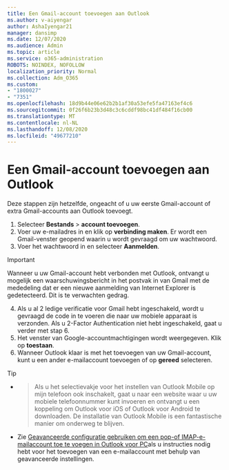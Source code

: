 ```yaml
---
title: Een Gmail-account toevoegen aan Outlook
ms.author: v-aiyengar
author: AshaIyengar21
manager: dansimp
ms.date: 12/07/2020
ms.audience: Admin
ms.topic: article
ms.service: o365-administration
ROBOTS: NOINDEX, NOFOLLOW
localization_priority: Normal
ms.collection: Adm_O365
ms.custom:
- "1800027"
- "7351"
ms.openlocfilehash: 18d9b44e06e62b2b1af30a53efe5fa47163ef4c6
ms.sourcegitcommit: 0f26f6b23b3d48c3c6cddf98bc41df484f16cb00
ms.translationtype: MT
ms.contentlocale: nl-NL
ms.lasthandoff: 12/08/2020
ms.locfileid: "49677210"
---
```

# <a name="add-a-gmail-account-to-outlook"></a>Een Gmail-account toevoegen aan Outlook

Deze stappen zijn hetzelfde, ongeacht of u uw eerste Gmail-account of extra Gmail-accounts aan Outlook toevoegt.

1. Selecteer **Bestands**  >  **account toevoegen**.
1. Voer uw e-mailadres in en klik op **verbinding maken**. Er wordt een Gmail-venster geopend waarin u wordt gevraagd om uw wachtwoord. 
1. Voer het wachtwoord in en selecteer **Aanmelden**.
> [!IMPORTANT]
> Wanneer u uw Gmail-account hebt verbonden met Outlook, ontvangt u mogelijk een waarschuwingsbericht in het postvak in van Gmail met de mededeling dat er een nieuwe aanmelding van Internet Explorer is gedetecteerd. Dit is te verwachten gedrag.
4. Als u al 2 ledige verificatie voor Gmail hebt ingeschakeld, wordt u gevraagd de code in te voeren die naar uw mobiele apparaat is verzonden. Als u 2-Factor Authentication niet hebt ingeschakeld, gaat u verder met stap 6.
1. Het venster van Google-accountmachtigingen wordt weergegeven. Klik op **toestaan**.
1. Wanneer Outlook klaar is met het toevoegen van uw Gmail-account, kunt u een ander e-mailaccount toevoegen of op **gereed** selecteren.
> [!TIP]
- > Als u het selectievakje voor het instellen van Outlook Mobile op mijn telefoon ook inschakelt, gaat u naar een website waar u uw mobiele telefoonnummer kunt invoeren en ontvangt u een koppeling om Outlook voor iOS of Outlook voor Android te downloaden. De installatie van Outlook Mobile is een fantastische manier om onderweg te blijven.
- Zie [Geavanceerde configuratie gebruiken om een pop-of IMAP-e-mailaccount toe te voegen in Outlook voor PC](https://support.microsoft.com/office/change-or-update-email-account-settings-in-outlook-for-windows-560a9065-3c3a-4ec5-a24f-cdb9a8d622a2#bkmk_advanced)als u instructies nodig hebt voor het toevoegen van een e-mailaccount met behulp van geavanceerde instellingen.
